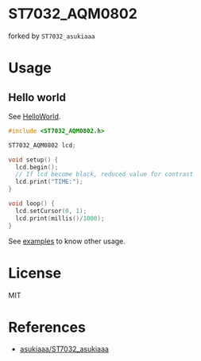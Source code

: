 # ST7032_AQM0802
forked by `ST7032_asukiaaa`

# Usage

## Hello world
See [HelloWorld](./examples/HelloWorld/HelloWorld.ino).

```c
#include <ST7032_AQM0802.h>

ST7032_AQM0802 lcd;

void setup() {
  lcd.begin();
  // If lcd become black, reduced value for contrast
  lcd.print("TIME:");
}

void loop() {
  lcd.setCursor(0, 1);
  lcd.print(millis()/1000);
}
```

See [examples](./examples) to know other usage.

# License
MIT

# References
- [asukiaaa/ST7032_asukiaaa](https://github.com/asukiaaa/ST7032_asukiaaa)
